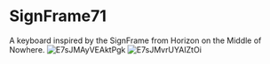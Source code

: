 # SignFrame71
A keyboard inspired by the SignFrame from Horizon on the Middle of Nowhere. 
![E7sJMAyVEAktPgk](https://user-images.githubusercontent.com/58157342/145688057-f9f478f5-b0dd-4653-a176-faf0f5d9c27d.jpg)
![E7sJMvrUYAIZtOi](https://user-images.githubusercontent.com/58157342/145688059-2c4d00ae-f213-4c7b-a05f-3cc5538cd6bc.jpg)

